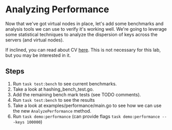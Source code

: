 # Analyzing Performance

Now that we've got virtual nodes in place, let's add some benchmarks and analysis tools we can use to verify it's
working well. We're going to leverage some statistical techniques to analyze the dispersion of keys across the servers
(and virtual nodes).

If inclined, you can read about CV [here](https://en.wikipedia.org/wiki/Coefficient_of_variation). This is not necessary
for this lab, but you may be interested in it.

## Steps

1. Run `task test:bench` to see current benchmarks.
1. Take a look at hashing_bench_test.go.
1. Add the remaining bench mark tests (see TODO comments).
1. Run `task test:bench` to see the results
1. Take a look at examples/performance/main.go to see how we can use the new `AnalyzePerformance` method.
1. Run `task demo:performance` (can provide flags `task demo:performance -- -keys 100000`)
